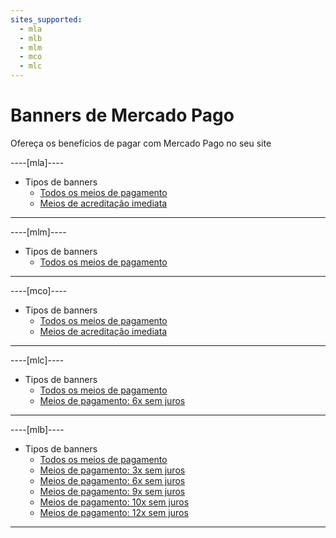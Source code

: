 ```yaml
---
sites_supported:
  - mla
  - mlb
  - mlm
  - mco
  - mlc
---
```


# Banners de Mercado Pago 

Ofereça os benefícios de pagar com Mercado Pago no seu site

----[mla]----

* Tipos de banners
    + [Todos os meios de pagamento](https://www.mercadopago.com.ar/developers/pt/guides/banners/all/)
    + [Meios de acreditação imediata](https://www.mercadopago.com.ar/developers/pt/guides/banners/online/)

------------
----[mlm]----

* Tipos de banners
    + [Todos os meios de pagamento](https://www.mercadopago.com.ar/developers/pt/guides/banners/all/)

------------
----[mco]----

* Tipos de banners
    + [Todos os meios de pagamento](https://www.mercadopago.com.ar/developers/pt/guides/banners/all/)
    + [Meios de acreditação imediata](https://www.mercadopago.com.ar/developers/pt/guides/banners/online/)

------------
----[mlc]----

* Tipos de banners
    + [Todos os meios de pagamento](https://www.mercadopago.com.ar/developers/pt/guides/banners/all/)
    + [Meios de pagamento: 6x sem juros](https://www.mercadopago.com.ar/developers/pt/guides/banners/seis/)

------------
----[mlb]----

* Tipos de banners
    + [Todos os meios de pagamento](https://www.mercadopago.com.ar/developers/pt/guides/banners/all/)
    + [Meios de pagamento: 3x sem juros](https://www.mercadopago.com.ar/developers/pt/guides/banners/tres/)
    + [Meios de pagamento: 6x sem juros](https://www.mercadopago.com.ar/developers/pt/guides/banners/seis/)
    + [Meios de pagamento: 9x sem juros](https://www.mercadopago.com.ar/developers/pt/guides/banners/nove/)
    + [Meios de pagamento: 10x sem juros](https://www.mercadopago.com.ar/developers/pt/guides/banners/dez/)
    + [Meios de pagamento: 12x sem juros](https://www.mercadopago.com.ar/developers/pt/guides/banners/doze/)

------------
